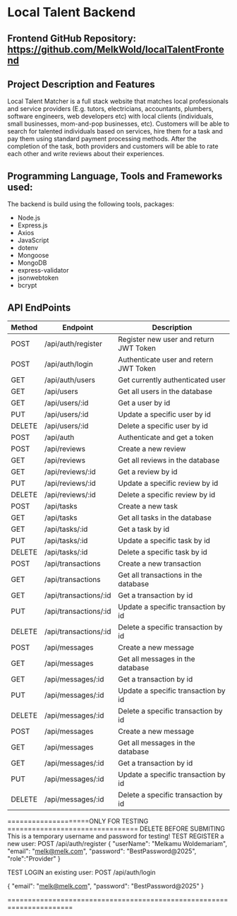 # Local Talent Backend

## Frontend GitHub Repository: https://github.com/MelkWold/localTalentFrontend

## Project Description and Features
Local Talent Matcher is a full stack website that matches local professionals and service providers (E.g. tutors, electricians, accountants, plumbers, software engineers, web developers etc) with local clients (individuals, small businesses, mom-and-pop businesses, etc). Customers will be able to search for talented individuals based on services, hire them for a task and pay them using standard payment processing methods. After the completion of the task, both providers and customers will be able to rate each other and write reviews about their experiences. 

## Programming Language, Tools and Frameworks used:
The backend is build using the following tools, packages:
- Node.js
- Express.js
- Axios
- JavaScript
- dotenv
- Mongoose
- MongoDB
- express-validator
- jsonwebtoken
- bcrypt

## API EndPoints
|   Method  |          Endpoint                |    Description                         |
|-----------|----------------------------------|----------------------------------------|
|    POST   | /api/auth/register               | Register new user and return JWT Token |
|    POST   | /api/auth/login                  | Authenticate user and retern JWT Token |
|    GET    | /api/auth/users                  | Get currently authenticated user       |
|    GET    | /api/users                       | Get all users in the database          |
|    GET    | /api/users/:id                   | Get a user by id                       |
|    PUT    | /api/users/:id                   | Update a specific user by id           |
|  DELETE   | /api/users/:id                   | Delete a specific user by id           |
|   POST    | /api/auth                        | Authenticate and get a token           |
|    POST   | /api/reviews                     | Create a new review                    |
|    GET    | /api/reviews                     | Get all reviews in the database        |
|    GET    | /api/reviews/:id                 | Get a review by id                     |
|    PUT    | /api/reviews/:id                 | Update a specific review by id         |
|  DELETE   | /api/reviews/:id                 | Delete a specific review by id         |
|    POST   | /api/tasks                       | Create a new task                      |
|    GET    | /api/tasks                       | Get all tasks in the database          |
|    GET    | /api/tasks/:id                   | Get a task by id                       |
|    PUT    | /api/tasks/:id                   | Update a specific task by id           |
|  DELETE   | /api/tasks/:id                   | Delete a specific task by id           |
|    POST   | /api/transactions                | Create a new transaction               |
|    GET    | /api/transactions                | Get all transactions in the database   |
|    GET    | /api/transactions/:id            | Get a transaction by id                |
|    PUT    | /api/transactions/:id            | Update a specific transaction by id    |
|  DELETE   | /api/transactions/:id            | Delete a specific transaction by id    |
|    POST   | /api/messages                    | Create a new message                   |
|    GET    | /api/messages                    | Get all messages in the database       |
|    GET    | /api/messages/:id                | Get a transaction by id                |
|    PUT    | /api/messages/:id                | Update a specific transaction by id    |
|  DELETE   | /api/messages/:id                | Delete a specific transaction by id    |
|    POST   | /api/messages                    | Create a new message                   |
|    GET    | /api/messages                    | Get all messages in the database       |
|    GET    | /api/messages/:id                | Get a transaction by id                |
|    PUT    | /api/messages/:id                | Update a specific transaction by id    |
|  DELETE   | /api/messages/:id                | Delete a specific transaction by id    |



====================ONLY FOR TESTING ================================
DELETE BEFORE SUBMITING
This is a temporary username and password for testing! 
TEST REGISTER a new user: POST /api/auth/register
{ 
  "userName": "Melkamu Woldemariam",
  "email": "melk@melk.com",
  "password": "BestPassword@2025",
  "role":"Provider"
}

TEST LOGIN an existing user: POST /api/auth/login

{ 
  "email": "melk@melk.com",
  "password": "BestPassword@2025"
}

======================================================================